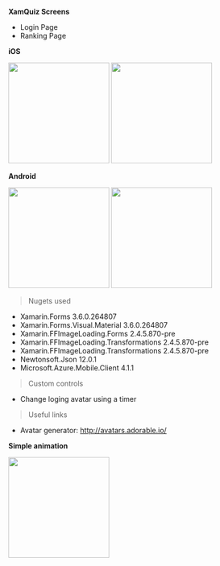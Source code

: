 **XamQuiz Screens**

- Login Page
- Ranking Page

**iOS**

<img src="https://i.imgur.com/JirgAH9.png" width="200"> <img src="https://i.imgur.com/0DrI2Gd.png" width="200">


**Android**

<img src="https://i.imgur.com/faN2yIY.png" width="200"> <img src="https://i.imgur.com/SLLE0Z0.png" width="200">





> Nugets used

- Xamarin.Forms 3.6.0.264807
- Xamarin.Forms.Visual.Material 3.6.0.264807
- Xamarin.FFImageLoading.Forms 2.4.5.870-pre
- Xamarin.FFImageLoading.Transformations 2.4.5.870-pre
- Xamarin.FFImageLoading.Transformations 2.4.5.870-pre
- Newtonsoft.Json 12.0.1
- Microsoft.Azure.Mobile.Client 4.1.1


> Custom controls

- Change loging avatar using a timer

> Useful links

- Avatar generator: http://avatars.adorable.io/

**Simple animation**

<img src="https://i.imgur.com/OeWphmG.gif" width="200">



